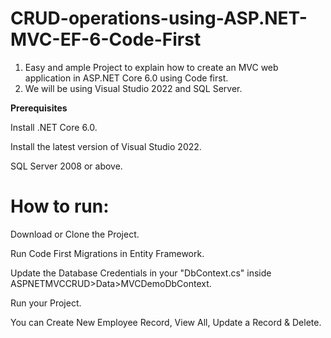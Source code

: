 # CRUD-operations-using-ASP.NET-MVC-EF-6-Code-First
1. Easy and ample Project to explain how to create an MVC web application in ASP.NET Core 6.0 using Code first.
2. We will be using Visual Studio 2022 and SQL Server.

<B> Prerequisites </B>

Install .NET Core 6.0.

Install the latest version of Visual Studio 2022.

SQL Server 2008 or above.


<H1> How to run: </H1> 

Download or Clone the Project.

Run Code First Migrations in Entity Framework.

Update the Database Credentials in your "DbContext.cs" inside ASPNETMVCCRUD>Data>MVCDemoDbContext.

Run your Project.


You can Create New Employee Record, View All, Update a Record & Delete.

